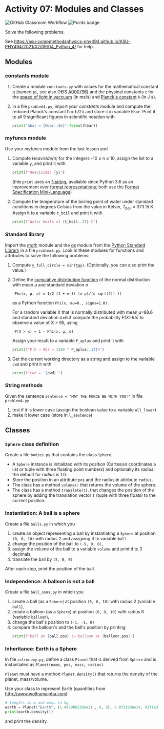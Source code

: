 <!-- -*- coding: utf-8 -*- -->
# Activity 07: Modules and Classes
![GitHub Classroom Workflow](../../workflows/GitHub%20Classroom%20Workflow/badge.svg?branch=main) ![Points badge](../../blob/badges/.github/badges/points.svg)


Solve the following problems.

See https://asu-compmethodsphysics-phy494.github.io/ASU-PHY494/2021/02/09/04_Python_4/ for help.

## Modules

### constants module

1. Create a module `constants.py` with values for the mathematical
   constant [π](https://mathworld.wolfram.com/Pi.html) (named `pi`,
   see also OEIS [A000796](http://oeis.org/A000796)) and the physical
   constants `c` for the [speed of light in
   vaccuum](https://physics.nist.gov/cgi-bin/cuu/Value?c) (in ms/s)
   and [Planck's
   constant](https://physics.nist.gov/cgi-bin/cuu/Value?h) `h` (in J
   s).

2. In a file `problem1.py`, import your *constants* module and compute
   the reduced Planck's constant ħ = h/2π and store it in variable
   `hbar`. Print it to all 9 significant figures in scientific notation with
   ```python
   print("hbar = {hbar:.9e}".format(hbar))
   ```
   
### myfuncs module

Use your *myfuncs* module from the last lesson and

1. Compute *Heaviside(n)* for the integers -10 ≤ n ≤ 10, assign the
   list to a variable `y`, and print it with
   ```python
   print(f"Heaviside: {y}")
   ```
   (this `print` uses an
   [f-string](https://docs.python.org/3/reference/lexical_analysis.html#formatted-string-literals),
   available since Python 3.6 as an improvement over [format
   representations](https://docs.python.org/3/library/functions.html#format);
   both use the [Format Specification
   Mini-Language](https://docs.python.org/3/library/string.html#formatspec))

2. Compute the temperature of the boiling point of water under
   standard conditions in degrees Celsius from the value in Kelvin,
   *T*<sub>boil</sub> = 373.15 K. Assign it to a variable `t_boil` and
   print it with
   ```python
   print(f"Water boils at {t_boil:.2f} C")
   ```

### Standard library

Import the *[math](https://docs.python.org/3/library/math.html)*
module and the *[os](https://docs.python.org/3/library/os.html)*
module from the [Python Standard
Library](https://docs.python.org/3/library/index.html) in a file
`problem3.py`. Look in these modules for functions and attributes to
solve the following problems:

1. Compute `y_full_circle =
   sin(`[`tau`](https://docs.python.org/3/library/math.html#math.tau)`)`. (Optionally,
   you can also print the value.)

2. Define the [cumulative distribution
   function](https://en.wikipedia.org/wiki/Normal_distribution#Cumulative_distribution_function)
   of the normal distribution with mean µ and standard deviation σ

        Phi(x, µ, σ) = 1/2 [1 + erf( (x-µ)/(σ sqrt(2)) )]

   as a Python function `Phi(x, mu=0., sigma=1.0)`.
   
   For a random variable X that is normally distributed with mean
   µ=88.6 and standard deviation σ=6.3 compute the probability
   *P(X>95)* to observe a value of X > 95, using

        P(X > x) = 1 - Phi(x, µ, σ)

   Assign your result to a variable `P_aplus` and print it with
   ```python
   print(f"P(X > 95) = {100 * P_aplus:.1f}%")
   ```


3. Get the current working directory as a string and assign to the
   variable `cwd` and print it with
   ```python
   print(f"cwd = '{cwd}'")
   ```   

### String methods

Given the sentence `sentence = "MAY THE FORCE BE WITH YOU!"` in file `problem4.py`

1. test if it is lower case (assign the boolean value to a variable `all_lower`)
2. make it lower case (store in `l_sentence`)

## Classes

### `Sphere` class definition
Create a file `bodies.py` that contains the class `Sphere`.

* A `Sphere` instance is initialized with its *position* (Cartesian
  coordinates a list or tuple with three floating point numbers) and
  optionally its *radius*; the default for *radius* is 1.0.
* Store the position in an attribute `pos` and the radius in attribute `radius`.
* The class has a method `volume()` that returns the volume of the sphere.
* The class has a method `translate(t)`, that changes the position of
  the sphere by adding the translation vector `t` (tuple with three
  floats) to the current position.

### Instantiation: A ball is a sphere

Create a file `balls.py` in which you

1. create an object representing a ball by instantiating a `Sphere` at
   position `(0, 0, 10)` with radius 2 and assigning it to variable
   `ball`
2. change the position of the ball to `(-5, 0, 0)`,
3. assign the volume of the ball to a variable `volume` and print it to 3 decimals,
4. translate the ball by `(5, 0, 0)`

After each step, print the position of the ball.

### Independence: A balloon is not a ball

Create a file `ball_oons.py` in which you

1. create a ball (as a `Sphere`) at position `(0, 0, 10)` with radius
   2 (variable `ball`),
2. create a balloon (as a `Sphere`) at position `(0, 0, 10)` with radius
   6 (variable `balloon`),
3. change the ball's position to `(-1, -1, 0)`
4. compare the balloon's and the ball's position by printing
   ```python
   print(f"ball at {ball.pos} != balloon at {balloon.pos}")
   ```
### Inheritance: Earth is a Sphere

In file `astronomy.py`, define a class `Planet` that is derived from
`Sphere` and is instantiated as `Planet(name, pos, mass, radius)`.

`Planet` must have a method `Planet.density()` that returns the
density of the planet, mass/volume.

Use your class to represent Earth (quantities from <http://www.wolframalpha.com>)
```python
# lengths in m and mass in kg
earth = Planet("Earth", (1.4959802296e11 , 0, 0), 5.9721986e24, 6371e3)
print(earth.density())
```
and print the density.
